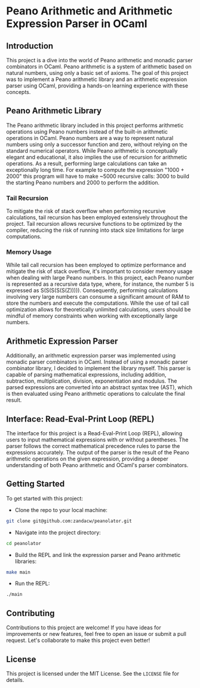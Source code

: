 # Peano Arithmetic and Arithmetic Expression Parser in OCaml

## Introduction

This project is a dive into the world of Peano arithmetic and monadic parser combinators in OCaml. Peano arithmetic is a system of arithmetic based on natural numbers, using only a basic set of axioms. The goal of this project was to implement a Peano arithmetic library and an arithmetic expression parser using OCaml, providing a hands-on learning experience with these concepts.

## Peano Arithmetic Library

The Peano arithmetic library included in this project performs arithmetic operations using Peano numbers instead of the built-in arithmetic operations in OCaml. Peano numbers are a way to represent natural numbers using only a successor function and zero, without relying on the standard numerical operators. While Peano arithmetic is conceptually elegant and educational, it also implies the use of recursion for arithmetic operations. As a result, performing large calculations can take an exceptionally long time. For example to compute the expression "1000 + 2000" this program will have to make ~5000 recursive calls: 3000 to build the starting Peano numbers and 2000 to perform the addition.

### Tail Recursion

To mitigate the risk of stack overflow when performing recursive calculations, tail recursion has been employed extensively throughout the project. Tail recursion allows recursive functions to be optimized by the compiler, reducing the risk of running into stack size limitations for large computations.

### Memory Usage

While tail call recursion has been employed to optimize performance and mitigate the risk of stack overflow, it's important to consider memory usage when dealing with large Peano numbers. In this project, each Peano number is represented as a recursive data type, where, for instance, the number 5 is expressed as S(S(S(S(S(Z))))). Consequently, performing calculations involving very large numbers can consume a significant amount of RAM to store the numbers and execute the computations. While the use of tail call optimization allows for theoretically unlimited calculations, users should be mindful of memory constraints when working with exceptionally large numbers.

## Arithmetic Expression Parser

Additionally, an arithmetic expression parser was implemented using monadic parser combinators in OCaml. Instead of using a monadic parser combinator library, I decided to implement the library myself. This parser is capable of parsing mathematical expressions, including addition, subtraction, multiplication, division, exponentiation and modulus. The parsed expressions are converted into an abstract syntax tree (AST), which is then evaluated using Peano arithmetic operations to calculate the final result.

## Interface: Read-Eval-Print Loop (REPL)

The interface for this project is a Read-Eval-Print Loop (REPL), allowing users to input mathematical expressions with or without parentheses. The parser follows the correct mathematical precedence rules to parse the expressions accurately. The output of the parser is the result of the Peano arithmetic operations on the given expression, providing a deeper understanding of both Peano arithmetic and OCaml's parser combinators.

## Getting Started

To get started with this project:

- Clone the repo to your local machine:
```bash
git clone git@github.com:zandacw/peanolator.git
```
- Navigate into the project directory:
```bash
cd peanolator
``` 

- Build the REPL and link the expression parser and Peano arithmetic libraries:
```bash
make main
```
- Run the REPL:
```bash
./main
```
## Contributing

Contributions to this project are welcome! If you have ideas for improvements or new features, feel free to open an issue or submit a pull request. Let's collaborate to make this project even better!

## License

This project is licensed under the MIT License. See the `LICENSE` file for details.
